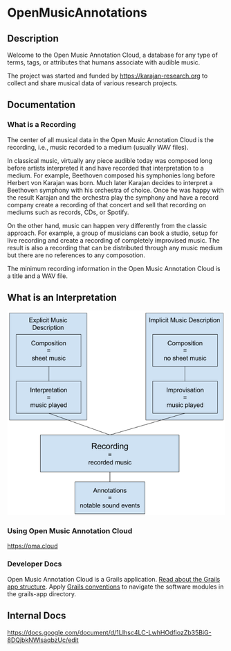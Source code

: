# OpenMusicAnnotations

## Description

Welcome to the Open Music Annotation Cloud, a database for any type of terms, tags, or attributes that humans associate with audible music. 

The project was started and funded by https://karajan-research.org to collect and share musical data of various research projects.

## Documentation

### What is a Recording

The center of all musical data in the Open Music Annotation Cloud is the recording, i.e., music recorded to a medium (usually WAV files).

In classical music, virtually any piece audible today was composed long before artists interpreted it and have recorded that interpretation to a medium. For example, Beethoven composed his symphonies long before Herbert von Karajan was born. Much later Karajan decides to interpret a Beethoven symphony with his orchestra of choice. Once he was happy with the result Karajan and the orchestra play the symphony and have a record company create a recording of that concert and sell that recording on mediums such as records, CDs, or Spotify.

On the other hand, music can happen very differently from the classic approach. For example, a group of musicians can book a studio, setup for live recording and create a recording of completely improvised music. The result is also a recording that can be distributed through any music medium but there are no references to any composotion.

The minimum recording information in the Open Music Annotation Cloud is a title and a WAV file.

## What is an Interpretation

![High level data model of recordings](https://github.com/KarajanResearch/OpenMusicAnnotations/blob/master/doc/High%20Level%20Data%20Model%20of%20Recordings.png)

### Using Open Music Annotation Cloud
https://oma.cloud

### Developer Docs
Open Music Annotation Cloud is a Grails application. [Read about the Grails app structure](http://docs.grails.org/latest/guide/introduction.html). Apply [Grails conventions](http://docs.grails.org/latest/guide/gettingStarted.html#conventionOverConfiguration) to navigate the software modules in the grails-app directory.

## Internal Docs
https://docs.google.com/document/d/1LIhsc4LC-LwhHOdfiozZb35BiG-8DQjbkNWlsaqbzUc/edit

